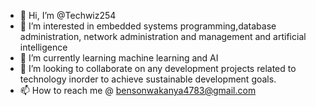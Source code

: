 - 👋 Hi, I’m @Techwiz254
- 👀 I’m interested in embedded systems programming,database administration, network administration and management and artificial intelligence 
- 🌱 I’m currently learning machine learning and AI
- 💞️ I’m looking to collaborate on any development projects related to technology inorder to achieve sustainable development goals. 
- 📫 How to reach me @ bensonwakanya4783@gmail.com 

<!---
Techwiz254/Techwiz254 is a ✨ special ✨ repository because its `README.md` (this file) appears on your GitHub profile.
You can click the Preview link to take a look at your changes.
--->
